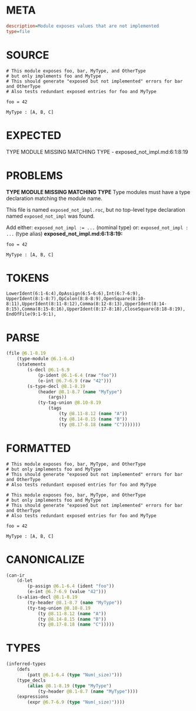 # META
~~~ini
description=Module exposes values that are not implemented
type=file
~~~
# SOURCE
~~~roc
# This module exposes foo, bar, MyType, and OtherType
# but only implements foo and MyType
# This should generate "exposed but not implemented" errors for bar and OtherType
# Also tests redundant exposed entries for foo and MyType

foo = 42

MyType : [A, B, C]
~~~
# EXPECTED
TYPE MODULE MISSING MATCHING TYPE - exposed_not_impl.md:6:1:8:19
# PROBLEMS
**TYPE MODULE MISSING MATCHING TYPE**
Type modules must have a type declaration matching the module name.

This file is named `exposed_not_impl.roc`, but no top-level type declaration named `exposed_not_impl` was found.

Add either:
`exposed_not_impl := ...` (nominal type)
or:
`exposed_not_impl : ...` (type alias)
**exposed_not_impl.md:6:1:8:19:**
```roc
foo = 42

MyType : [A, B, C]
```


# TOKENS
~~~zig
LowerIdent(6:1-6:4),OpAssign(6:5-6:6),Int(6:7-6:9),
UpperIdent(8:1-8:7),OpColon(8:8-8:9),OpenSquare(8:10-8:11),UpperIdent(8:11-8:12),Comma(8:12-8:13),UpperIdent(8:14-8:15),Comma(8:15-8:16),UpperIdent(8:17-8:18),CloseSquare(8:18-8:19),
EndOfFile(9:1-9:1),
~~~
# PARSE
~~~clojure
(file @6.1-8.19
	(type-module @6.1-6.4)
	(statements
		(s-decl @6.1-6.9
			(p-ident @6.1-6.4 (raw "foo"))
			(e-int @6.7-6.9 (raw "42")))
		(s-type-decl @8.1-8.19
			(header @8.1-8.7 (name "MyType")
				(args))
			(ty-tag-union @8.10-8.19
				(tags
					(ty @8.11-8.12 (name "A"))
					(ty @8.14-8.15 (name "B"))
					(ty @8.17-8.18 (name "C")))))))
~~~
# FORMATTED
~~~roc
# This module exposes foo, bar, MyType, and OtherType
# but only implements foo and MyType
# This should generate "exposed but not implemented" errors for bar and OtherType
# Also tests redundant exposed entries for foo and MyType

# This module exposes foo, bar, MyType, and OtherType
# but only implements foo and MyType
# This should generate "exposed but not implemented" errors for bar and OtherType
# Also tests redundant exposed entries for foo and MyType

foo = 42

MyType : [A, B, C]
~~~
# CANONICALIZE
~~~clojure
(can-ir
	(d-let
		(p-assign @6.1-6.4 (ident "foo"))
		(e-int @6.7-6.9 (value "42")))
	(s-alias-decl @8.1-8.19
		(ty-header @8.1-8.7 (name "MyType"))
		(ty-tag-union @8.10-8.19
			(ty @8.11-8.12 (name "A"))
			(ty @8.14-8.15 (name "B"))
			(ty @8.17-8.18 (name "C")))))
~~~
# TYPES
~~~clojure
(inferred-types
	(defs
		(patt @6.1-6.4 (type "Num(_size)")))
	(type_decls
		(alias @8.1-8.19 (type "MyType")
			(ty-header @8.1-8.7 (name "MyType"))))
	(expressions
		(expr @6.7-6.9 (type "Num(_size)"))))
~~~
